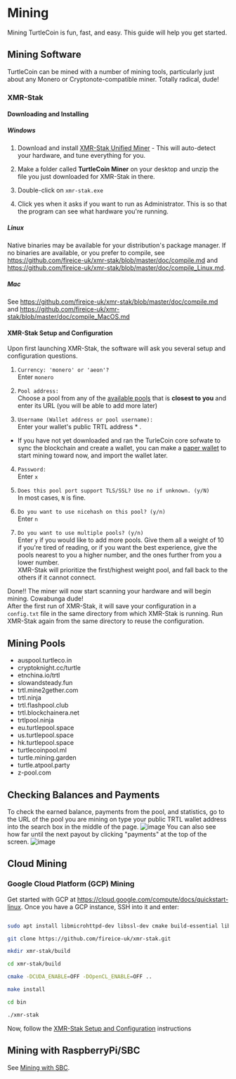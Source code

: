 # Mining

Mining TurtleCoin is fun, fast, and easy. This guide will help you get started.

## Mining Software

TurtleCoin can be mined with a number of mining tools, particularly just about any Monero or Cryptonote-compatible miner. Totally radical, dude!

### XMR-Stak

#### Downloading and Installing

##### Windows

1. Download and install [XMR-Stak Unified Miner](https://github.com/fireice-uk/xmr-stak/releases/latest) - This will auto-detect your hardware, and tune everything for you.

2. Make a folder called **TurtleCoin Miner** on your desktop and unzip the file you just downloaded for XMR-Stak in there.

3. Double-click on `xmr-stak.exe`

4. Click yes when it asks if you want to run as Administrator. This is so that the program can see what hardware you're running.

##### Linux

Native binaries may be available for your distribution's package manager. If no binaries are available, or you prefer to compile, see https://github.com/fireice-uk/xmr-stak/blob/master/doc/compile.md and https://github.com/fireice-uk/xmr-stak/blob/master/doc/compile_Linux.md.

##### Mac

See https://github.com/fireice-uk/xmr-stak/blob/master/doc/compile.md and https://github.com/fireice-uk/xmr-stak/blob/master/doc/compile_MacOS.md

#### XMR-Stak Setup and Configuration

Upon first launching XMR-Stak, the software will ask you several setup and configuration questions.

1. `Currency: 'monero' or 'aeon'?`  
Enter `monero`

2. `Pool address:`  
Choose a pool from any of the [available pools](#mining-pools) that is **closest to you** and enter its URL (you will be able to add more later)

3. `Username (Wallet address or pool username):`  
Enter your wallet's public TRTL address * .  
 * If you have not yet downloaded and ran the TurleCoin core sofwate to sync the blockchain and create a wallet, you can make a [paper wallet]( http://turtlecoin.lol/wallet) to start mining toward now, and import the wallet later.

4. `Password:`  
Enter `x`

5. `Does this pool port support TLS/SSL? Use no if unknown. (y/N)`  
In most cases, `N` is fine.

6. `Do you want to use nicehash on this pool? (y/n)`  
Enter `n`

7. `Do you want to use multiple pools? (y/n)`  
Enter `y` if you would like to add more pools. Give them all a weight of 10 if you're tired of reading, or if you want the best experience, give the pools nearest to you a higher number, and the ones further from you a lower number.  
XMR-Stak will prioritize the first/highest weight pool, and fall back to the others if it cannot connect.

Done!! The miner will now start scanning your hardware and will begin mining. Cowabunga dude!  
After the first run of XMR-Stak, it will save your configuration in a `config.txt` file in the same directory from which XMR-Stak is running. Run XMR-Stak again from the same directory to reuse the configuration.

## Mining Pools

- auspool.turtleco.in
- cryptoknight.cc/turtle
- etnchina.io/trtl
- slowandsteady.fun
- trtl.mine2gether.com
- trtl.ninja
- trtl.flashpool.club
- trtl.blockchainera.net
- trtlpool.ninja
- eu.turtlepool.space
- us.turtlepool.space
- hk.turtlepool.space
- turtlecoinpool.ml
- turtle.mining.garden
- turtle.atpool.party
- z-pool.com

## Checking Balances and Payments

To check the earned balance, payments from the pool, and statistics, go to the URL of the pool you are mining on type your public TRTL wallet address into the search box in the middle of the page.
![image](https://user-images.githubusercontent.com/34389545/34903526-17cf3536-f7f9-11e7-98fd-580bdcf3faed.png)
You can also see how far until the next payout by clicking "payments" at the top of the screen.
![image](https://user-images.githubusercontent.com/34389545/34903536-36bb8904-f7f9-11e7-8b92-d886ba15bdc5.png)

## Cloud Mining

### Google Cloud Platform (GCP) Mining

Get started with GCP at https://cloud.google.com/compute/docs/quickstart-linux. Once you have a GCP instance, SSH into it and enter:

```bash

sudo apt install libmicrohttpd-dev libssl-dev cmake build-essential libhwloc-dev git

git clone https://github.com/fireice-uk/xmr-stak.git

mkdir xmr-stak/build

cd xmr-stak/build

cmake -DCUDA_ENABLE=OFF -DOpenCL_ENABLE=OFF ..

make install

cd bin

./xmr-stak
```
Now, follow the [XMR-Stak Setup and Configuration](#xmr--stack-setup-and-configuration) instructions

## Mining with RaspberryPi/SBC

See [Mining with SBC](https://github.com/turtlecoin/turtlecoin-wiki/blob/master/guides/mining/Mining-with-SBC.md).
